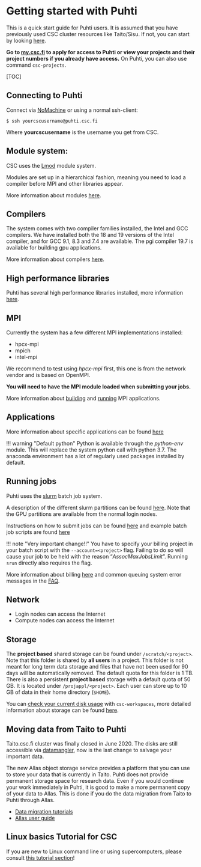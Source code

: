 # Getting started with Puhti

This is a quick start guide for Puhti users. It is assumed
that you have previously used CSC cluster resources like Taito/Sisu. If not,
you can start by looking [here](../../computing/overview.md).

**Go to [my.csc.fi](https://my.csc.fi) to apply for access to Puhti or view your projects and their project numbers
if you already have access.** On Puhti, you can also use command `csc-projects`.

[TOC]


## Connecting to Puhti

Connect via [NoMachine](../../apps/nomachine.md) or using a normal ssh-client:
```
$ ssh yourcscusername@puhti.csc.fi
```
Where **yourcscusername** is the username you get from CSC.

## Module system:

CSC uses the [Lmod](https://lmod.readthedocs.io) module system.

Modules are set up in a hierarchical fashion, meaning you need to load a compiler 
before MPI and other libraries appear.

More information about modules [here](../../computing/modules.md).

## Compilers

The system comes with two compiler families installed, the Intel and GCC compilers. 
We have installed both the 18 and 19 versions of the Intel compiler, and for GCC 9.1, 8.3 and 7.4 are available.
The pgi compiler 19.7 is available for building gpu applications.

More information about compilers [here](../../computing/compiling-puhti.md).

## High performance libraries

Puhti has several high performance libraries installed, more
information [here](../../computing/hpc-libraries.md).


## MPI
Currently the system has a few different MPI implementations installed:

- hpcx-mpi
- mpich
- intel-mpi

We recommend to test using 
_hpcx-mpi_ first, this one is from the network vendor and is based on OpenMPI. 

 **You will need to have the MPI module loaded when submitting your jobs.**

More information about [building](../../computing/compiling-puhti.md#building-mpi-applications) and
[running](../../computing/running/creating-job-scripts-puhti.md#mpi-based-batch-jobs) MPI applications. 


## Applications

More information about specific applications can be found [here](../../apps/alpha.md)

!!! warning "Default python"
    Python is available through the _python-env_ module. This will replace the system python call with python 3.7. The anaconda environment has a lot of regularly used packages installed by default.



## Running jobs

Puhti uses the [slurm](https://slurm.schedmd.com/documentation.html) batch job system. 

A description of the different slurm partitions can be found [here](../../computing/running/batch-job-partitions.md). Note that the GPU partitions are available from the normal login nodes. 

Instructions on how to submit jobs can be found [here](../../computing/running/creating-job-scripts-puhti.md)
and example batch job scripts are found [here](../../computing/running/example-job-scripts-puhti.md)

!!! note "Very important change!!"
    You have to specify your billing project in your batch script with the `--account=<project>`
    flag. Failing to do so will cause your job to be held with the reason “_AssocMaxJobsLimit_”.
    Running `srun` directly also requires the flag.

More information about billing [here](../../accounts/billing.md) and common queuing 
system error messages in the [FAQ](../faq/why-does-my-batch-job-fail.md).

## Network

- Login nodes can access the Internet 
- Compute nodes can access the Internet 

## Storage

The **project based** shared storage can be found under `/scratch/<project>`.
Note that this folder is shared by **all users** in a project. This folder is not meant for long term data storage
and files that have not been used for 90 days will be automatically removed. The default quota for this folder is 1 TB. There is also a persistent **project based**
storage with a default quota of 50 GB. It is located under `/projappl/<project>`. Each user can store up to 10 GB of data in their home directory (`$HOME`).

You can [check your current disk usage](../faq/disk-quota-exceeded.md) with `csc-workspaces`, more detailed information about storage can be found [here](../../computing/disk.md).


## Moving data from Taito to Puhti

Taito.csc.fi cluster was finally closed in June 2020. The disks are still accessible via 
[datamangler](../../../data/Allas/migration_tutorial/#datamangler), 
now is the last change to salvage your important data.

The new Allas object storage service provides a platform that you can use to store your data that is currently in Taito.
Puhti does not provide permanent storage space for research data. Even if you would continue your work immediately in Puhti, it is good to make a more permanent copy of your data to Allas. This is done if you do the data migration from Taito to Puhti through Allas.

*    [Data migration tutorials](../../data/Allas/migration_tutorial.md)
*    [Allas user guide](../../data/Allas/index.md)

## Linux basics Tutorial for CSC

If you are new to Linux command line or using supercomputers, please consult [this tutorial section](env-guide/overview.md)!


